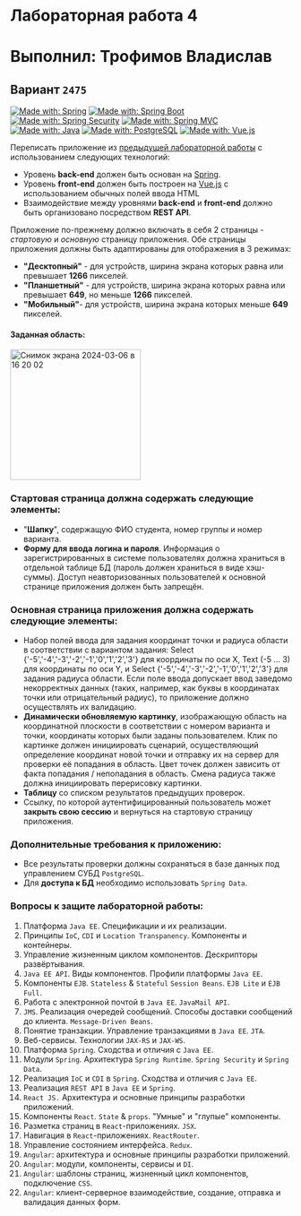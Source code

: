 # Лабораторная работа 4
# Выполнил: Трофимов Владислав

## Вариант `2475`

[![Made with: Spring](https://img.shields.io/badge/Spring-white?style=for-the-badge&logo=spring&logoColor=6DB33F)](https://rubyonrails.org/)
[![Made with: Spring Boot](https://img.shields.io/badge/Spring%20Boot-white?style=for-the-badge&logo=springboot&logoColor=6DB33F)](https://rubyonrails.org/)
[![Made with: Spring Security](https://img.shields.io/badge/Spring%20Security-white?style=for-the-badge&logo=springsecurity&logoColor=6DB33F)](https://rubyonrails.org/) 
[![Made with: Spring MVC](https://img.shields.io/badge/Spring%20MVC-white?style=for-the-badge&logo=spring&logoColor=6DB33F)](https://spring.io/guides/gs/serving-web-content/) \
[![Made with: Java](https://img.shields.io/badge/Java-176579?style=for-the-badge&logo=coffeescript&logoColor=E78A2A)](https://www.ruby-lang.org/) 
[![Made with: PostgreSQL](https://img.shields.io/badge/PostgreSQL-4169E1?style=for-the-badge&logo=postgresql&logoColor=white)](https://rubyonrails.org/)
[![Made with: Vue.js](https://img.shields.io/badge/Vue.js-11C38C?style=for-the-badge&logo=vue.js&logoColor=2F465A)](https://rubyonrails.org/)

Переписать приложение из [предыдущей лабораторной работы](https://github.com/xmnlssv/WEB-LAB3) с использованием следующих технологий:

- Уровень **back-end** должен быть основан на [Spring](https://spring.io/).
- Уровень **front-end** должен быть построен на [Vue.js](https://vuejs.org/) с использованием обычных полей ввода HTML
- Взаимодействие между уровнями **back-end** и **front-end** должно быть организовано посредством **REST API**.

Приложение по-прежнему должно включать в себя 2 страницы - _стартовую_ и _основную_ страницу приложения. Обе страницы приложения должны быть адаптированы для отображения в 3 режимах:
- **"Десктопный"** - для устройств, ширина экрана которых равна или превышает **1266** пикселей.
- **"Планшетный"** - для устройств, ширина экрана которых равна или превышает **649**, но меньше **1266** пикселей.
- **"Мобильный"**- для устройств, ширина экрана которых меньше **649** пикселей.

#### Заданная область:
<img width="233" alt="Снимок экрана 2024-03-06 в 16 20 02" src="https://github.com/xmnlssv/WEB-Lab4/assets/114988501/3e19ea10-8cbf-4a76-b848-5a0662ba208f">

### Стартовая страница должна содержать следующие элементы:

- "**Шапку**", содержащую ФИО студента, номер группы и номер варианта.
- **Форму для ввода логина и пароля**. Информация о зарегистрированных в системе пользователях должна храниться в отдельной таблице БД (пароль должен храниться в виде хэш-суммы). Доступ неавторизованных пользователей к основной странице приложения должен быть запрещён.

### Основная страница приложения должна содержать следующие элементы:

- Набор полей ввода для задания координат точки и радиуса области в соответствии с вариантом задания: Select {'-5','-4','-3','-2','-1','0','1','2','3'} для координаты по оси X, Text (-5 ... 3) для координаты по оси Y, и Select {'-5','-4','-3','-2','-1','0','1','2','3'} для задания радиуса области. Если поле ввода допускает ввод заведомо некорректных данных (таких, например, как буквы в координатах точки или отрицательный радиус), то приложение должно осуществлять их валидацию.
- **Динамически обновляемую картинку**, изображающую область на координатной плоскости в соответствии с номером варианта и точки, координаты которых были заданы пользователем. Клик по картинке должен инициировать сценарий, осуществляющий определение координат новой точки и отправку их на сервер для проверки её попадания в область. Цвет точек должен зависить от факта попадания / непопадания в область. Смена радиуса также должна инициировать перерисовку картинки.
- **Таблицу** со списком результатов предыдущих проверок.
- Ссылку, по которой аутентифицированный пользователь может **закрыть свою сессию** и вернуться на стартовую страницу приложения.

### Дополнительные требования к приложению:

- Все результаты проверки должны сохраняться в базе данных под управлением СУБД `PostgreSQL`.
- Для **доступа к БД** необходимо использовать `Spring Data`.

### Вопросы к защите лабораторной работы:

1. Платформа `Java EE`. Спецификации и их реализации.
2. Принципы `IoC`, `CDI` и `Location Transpanency`. Компоненты и контейнеры.
3. Управление жизненным циклом компонентов. Дескрипторы развёртывания.
4. `Java EE API`. Виды компонентов. Профили платформы `Java EE`.
5. Компоненты `EJB`. `Stateless` & `Stateful` `Session Beans`. `EJB Lite` и `EJB Full`.
6. Работа с электронной почтой в `Java EE`. `JavaMail API`.
7. `JMS`. Реализация очередей сообщений. Способы доставки сообщений до клиента. `Message-Driven Beans`.
8. Понятие транзакции. Управление транзакциями в `Java EE`. `JTA`.
9. Веб-сервисы. Технологии `JAX-RS` и `JAX-WS`.
10. Платформа `Spring`. Сходства и отличия с `Java EE`.
11. Модули `Spring`. Архитектура `Spring Runtime`. `Spring Security` и `Spring Data`.
12. Реализация `IoC` и `CDI` в `Spring`. Сходства и отличия с `Java EE`.
13. Реализация `REST API` в `Java EE` и `Spring`.
14. `React JS.` Архитектура и основные принципы разработки приложений.
15. Компоненты `React`. `State` & `props`. "Умные" и "глупые" компоненты.
16. Разметка страниц в `React`-приложениях. `JSX`.
17. Навигация в `React`-приложениях. `ReactRouter`.
18. Управление состоянием интерфейса. `Redux`.
19. `Angular`: архитектура и основные принципы разработки приложений.
20. `Angular`: модули, компоненты, сервисы и `DI`.
21. `Angular`: шаблоны страниц, жизненный цикл компонентов, подключение `CSS`.
22. `Angular`: клиент-серверное взаимодействие, создание, отправка и валидация данных форм.
  
